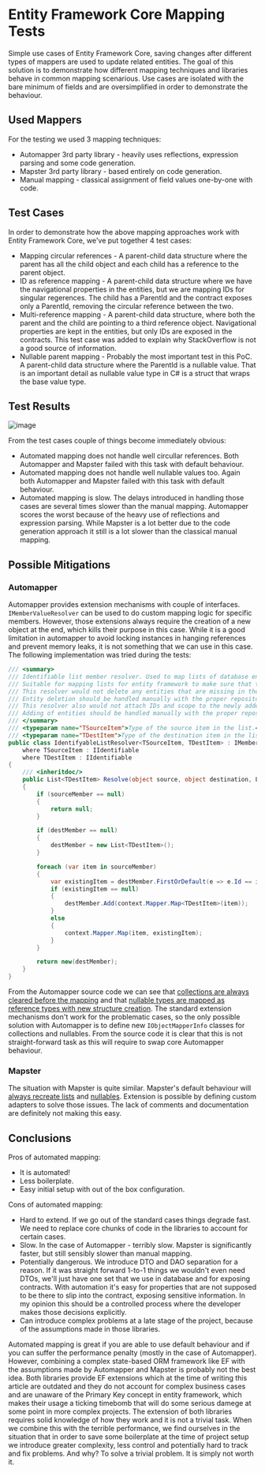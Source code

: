 # Entity Framework Core Mapping Tests

Simple use cases of Entity Framework Core, saving changes after different types of mappers are used to update related entities. The goal of this solution is to demonstrate how different mapping techniques and libraries behave in common mapping scenarious. Use cases are isolated with the bare minimum of fields and are oversimplified in order to demonstrate the behaviour.

## Used Mappers
For the testing we used 3 mapping techniques:
* Automapper 3rd party library - heavily uses reflections, expression parsing and some code generation.
* Mapster 3rd party library - based entirely on code generation.
* Manual mapping - classical assignment of field values one-by-one with code.

## Test Cases
In order to demonstrate how the above mapping approaches work with Entity Framework Core, we've put together 4 test cases:
* Mapping circular references - A parent-child data structure where the parent has all the child object and each child has a reference to the parent object.
* ID as reference mapping - A parent-child data structure where we have the navigational properties in the entities, but we are mapping IDs for singular regerences. The child has a ParentId and the contract exposes only a ParentId, removing the circular reference between the two.
* Multi-reference mapping - A parent-child data structure, where both the parent and the child are pointing to a third reference object. Navigational properties are kept in the entities, but only IDs are exposed in the contracts. This test case was added to explain why StackOverflow is not a good source of information.
* Nullable parent mapping - Probably the most important test in this PoC. A parent-child data structure where the ParentId is a nullable value. That is an important detail as nullable value type in C# is a struct that wraps the base value type.

## Test Results
![image](https://user-images.githubusercontent.com/11503830/160257497-0d15e55c-6e72-405a-8d07-da036a91f1e0.png)

From the test cases couple of things become immediately obvious:
* Automated mapping does not handle well circullar references. Both Automapper and Mapster failed with this task with default behaviour.
* Automated mapping does not handle well nullable values too. Again both Automapper and Mapster failed with this task with default behaviour.
* Automated mapping is slow. The delays introduced in handling those cases are several times slower than the manual mapping. Automapper scores the worst because of the heavy use of reflections and expression parsing. While Mapster is a lot better due to the code generation approach it still is a lot slower than the classical manual mapping.

## Possible Mitigations

### Automapper
Automapper provides extension mechanisms with couple of interfaces. `IMemberValueResolver` can be used to do custom mapping logic for specific members. However, those extensions always require the creation of a new object at the end, which kills their purpose in this case. While it is a good limitation in automapper to avoid locking instances in hanging references and prevent memory leaks, it is not something that we can use in this case. The following implementation was tried during the tests:

```csharp
/// <summary>
/// Identifiable list member resolver. Used to map lists of database entities by reusing existing items if they are present and adding non existing ones.
/// Suitable for mapping lists for entity framework to make sure that the change tracker only registers actual modifications.
/// This resolver would not delete any entities that are missing in the source, but present in the destination.
/// Entity deletion should be handled manually with the proper repository methods.
/// This resolver also would not attach IDs and scope to the newly added entities.
/// Adding of entities should be handled manually with the proper repository methods.
/// </summary>
/// <typeparam name="TSourceItem">Type of the source item in the list.</typeparam>
/// <typeparam name="TDestItem">Type of the destination item in the list.</typeparam>
public class IdentifyableListResolver<TSourceItem, TDestItem> : IMemberValueResolver<object, object, List<TSourceItem>, List<TDestItem>>
    where TSourceItem : IIdentifiable
    where TDestItem : IIdentifiable
{
    /// <inheritdoc/>
    public List<TDestItem> Resolve(object source, object destination, List<TSourceItem> sourceMember, List<TDestItem> destMember, ResolutionContext context)
    {
        if (sourceMember == null)
        {
            return null;
        }

        if (destMember == null)
        {
            destMember = new List<TDestItem>();
        }

        foreach (var item in sourceMember)
        {
            var existingItem = destMember.FirstOrDefault(e => e.Id == item.Id);
            if (existingItem == null)
            {
                destMember.Add(context.Mapper.Map<TDestItem>(item));
            }
            else
            {
                context.Mapper.Map(item, existingItem);
            }
        }

        return new(destMember);
    }
}

```

From the Automapper source code we can see that [collections are always cleared before the mapping](https://github.com/AutoMapper/AutoMapper/blob/master/src/AutoMapper/Mappers/CollectionMapper.cs) and that [nullable types are mapped as reference types with new structure creation](https://github.com/AutoMapper/AutoMapper/blob/master/src/AutoMapper/Mappers/NullableDestinationMapper.cs). The standard extension mechanisms don't work for the problematic cases, so the only possible solution with Automapper is to define new `IObjectMapperInfo` classes for collections and nullables. From the source code it is clear that this is not straight-forward task as this will require to swap core Automapper behaviour.

### Mapster
The situation with Mapster is quite similar. Mapster's default behaviour will [always recreate lists](https://github.com/MapsterMapper/Mapster/blob/master/src/Mapster/Adapters/CollectionAdapter.cs) and [nullables](https://github.com/MapsterMapper/Mapster/blob/master/src/Mapster/Adapters/PrimitiveAdapter.cs). Extension is possible by defining custom adapters to solve those issues. The lack of comments and documentation are definitely not making this easy.

## Conclusions
Pros of automated mapping:
* It is automated!
* Less boilerplate.
* Easy initial setup with out of the box configuration.

Cons of automated mapping:
* Hard to extend. If we go out of the standard cases things degrade fast. We need to replace core chunks of code in the libraries to account for certain cases.
* Slow. In the case of Automapper - terribly slow. Mapster is significantly faster, but still sensibly slower than manual mapping.
* Potentially dangerous. We introduce DTO and DAO separation for a reason. If it was straight forward 1-to-1 things we wouldn't even need DTOs, we'll just have one set that we use in database and for exposing contracts. With automation it's easy for properties that are not supposed to be there to slip into the contract, exposing sensitive information. In my opinion this should be a controlled process where the developer makes those decisions explicitly.
* Can introduce complex problems at a late stage of the project, because of the assumptions made in those libraries.

Automated mapping is great if you are able to use default behaviour and if you can suffer the performance penalty (mostly in the case of Automapper). However, combining a complex state-based ORM framework like EF with the assumptions made by Automapper and Mapster is probably not the best idea. Both libraries provide EF extensions which at the time of writing this article are outdated and they do not account for complex business cases and are unaware of the Primary Key concept in entity framework, which makes their usage a ticking timebomb that will do some serious damege at some point in more complex projects. The extension of both libraries requires solid knowledge of how they work and it is not a trivial task. When we combine this with the terrible performance, we find ourselves in the situation that in order to save some boilerplate at the time of project setup we introduce greater complexity, less control and potentially hard to track and fix problems. And why? To solve a trivial problem. It is simply not worth it.
